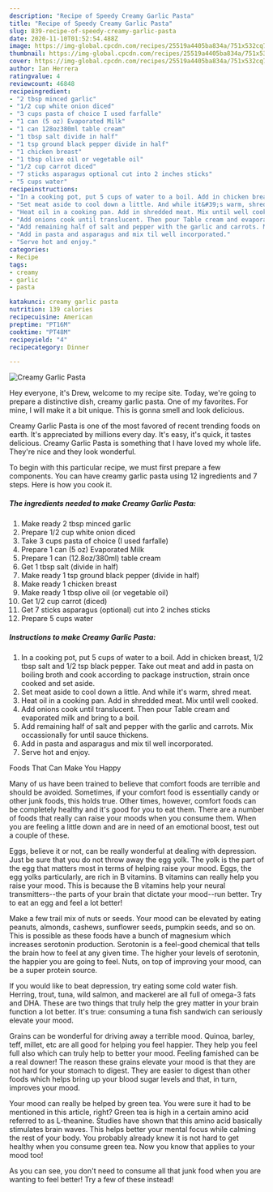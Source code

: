 ```yaml
---
description: "Recipe of Speedy Creamy Garlic Pasta"
title: "Recipe of Speedy Creamy Garlic Pasta"
slug: 839-recipe-of-speedy-creamy-garlic-pasta
date: 2020-11-10T01:52:54.488Z
image: https://img-global.cpcdn.com/recipes/25519a4405ba834a/751x532cq70/creamy-garlic-pasta-recipe-main-photo.jpg
thumbnail: https://img-global.cpcdn.com/recipes/25519a4405ba834a/751x532cq70/creamy-garlic-pasta-recipe-main-photo.jpg
cover: https://img-global.cpcdn.com/recipes/25519a4405ba834a/751x532cq70/creamy-garlic-pasta-recipe-main-photo.jpg
author: Ian Herrera
ratingvalue: 4
reviewcount: 46848
recipeingredient:
- "2 tbsp minced garlic"
- "1/2 cup white onion diced"
- "3 cups pasta of choice I used farfalle"
- "1 can (5 oz) Evaporated Milk"
- "1 can 128oz380ml table cream"
- "1 tbsp salt divide in half"
- "1 tsp ground black pepper divide in half"
- "1 chicken breast"
- "1 tbsp olive oil or vegetable oil"
- "1/2 cup carrot diced"
- "7 sticks asparagus optional cut into 2 inches sticks"
- "5 cups water"
recipeinstructions:
- "In a cooking pot, put 5 cups of water to a boil. Add in chicken breast, 1/2 tbsp salt and 1/2 tsp black pepper. Take out meat and add in pasta on boiling broth and cook according to package instruction, strain once cooked and set aside."
- "Set meat aside to cool down a little. And while it&#39;s warm, shred meat."
- "Heat oil in a cooking pan. Add in shredded meat. Mix until well cooked."
- "Add onions cook until translucent. Then pour Table cream and evaporated milk and bring to a boil."
- "Add remaining half of salt and pepper with the garlic and carrots. Mix occassionally for until sauce thickens."
- "Add in pasta and asparagus and mix til well incorporated."
- "Serve hot and enjoy."
categories:
- Recipe
tags:
- creamy
- garlic
- pasta

katakunci: creamy garlic pasta 
nutrition: 139 calories
recipecuisine: American
preptime: "PT16M"
cooktime: "PT48M"
recipeyield: "4"
recipecategory: Dinner

---
```



![Creamy Garlic Pasta](https://img-global.cpcdn.com/recipes/25519a4405ba834a/751x532cq70/creamy-garlic-pasta-recipe-main-photo.jpg)

Hey everyone, it's Drew, welcome to my recipe site. Today, we're going to prepare a distinctive dish, creamy garlic pasta. One of my favorites. For mine, I will make it a bit unique. This is gonna smell and look delicious.



Creamy Garlic Pasta is one of the most favored of recent trending foods on earth. It's appreciated by millions every day. It's easy, it's quick, it tastes delicious. Creamy Garlic Pasta is something that I have loved my whole life. They're nice and they look wonderful.


To begin with this particular recipe, we must first prepare a few components. You can have creamy garlic pasta using 12 ingredients and 7 steps. Here is how you cook it.

<!--inarticleads1-->

##### The ingredients needed to make Creamy Garlic Pasta:

1. Make ready 2 tbsp minced garlic
1. Prepare 1/2 cup white onion diced
1. Take 3 cups pasta of choice (I used farfalle)
1. Prepare 1 can (5 oz) Evaporated Milk
1. Prepare 1 can (12.8oz/380ml) table cream
1. Get 1 tbsp salt (divide in half)
1. Make ready 1 tsp ground black pepper (divide in half)
1. Make ready 1 chicken breast
1. Make ready 1 tbsp olive oil (or vegetable oil)
1. Get 1/2 cup carrot (diced)
1. Get 7 sticks asparagus (optional) cut into 2 inches sticks
1. Prepare 5 cups water




<!--inarticleads2-->

##### Instructions to make Creamy Garlic Pasta:

1. In a cooking pot, put 5 cups of water to a boil. Add in chicken breast, 1/2 tbsp salt and 1/2 tsp black pepper. Take out meat and add in pasta on boiling broth and cook according to package instruction, strain once cooked and set aside.
1. Set meat aside to cool down a little. And while it&#39;s warm, shred meat.
1. Heat oil in a cooking pan. Add in shredded meat. Mix until well cooked.
1. Add onions cook until translucent. Then pour Table cream and evaporated milk and bring to a boil.
1. Add remaining half of salt and pepper with the garlic and carrots. Mix occassionally for until sauce thickens.
1. Add in pasta and asparagus and mix til well incorporated.
1. Serve hot and enjoy.




Foods That Can Make You Happy


Many of us have been trained to believe that comfort foods are terrible and should be avoided. Sometimes, if your comfort food is essentially candy or other junk foods, this holds true. Other times, however, comfort foods can be completely healthy and it's good for you to eat them. There are a number of foods that really can raise your moods when you consume them. When you are feeling a little down and are in need of an emotional boost, test out a couple of these.

Eggs, believe it or not, can be really wonderful at dealing with depression. Just be sure that you do not throw away the egg yolk. The yolk is the part of the egg that matters most in terms of helping raise your mood. Eggs, the egg yolks particularly, are rich in B vitamins. B vitamins can really help you raise your mood. This is because the B vitamins help your neural transmitters--the parts of your brain that dictate your mood--run better. Try to eat an egg and feel a lot better!

Make a few trail mix of nuts or seeds. Your mood can be elevated by eating peanuts, almonds, cashews, sunflower seeds, pumpkin seeds, and so on. This is possible as these foods have a bunch of magnesium which increases serotonin production. Serotonin is a feel-good chemical that tells the brain how to feel at any given time. The higher your levels of serotonin, the happier you are going to feel. Nuts, on top of improving your mood, can be a super protein source.

If you would like to beat depression, try eating some cold water fish. Herring, trout, tuna, wild salmon, and mackerel are all full of omega-3 fats and DHA. These are two things that truly help the grey matter in your brain function a lot better. It's true: consuming a tuna fish sandwich can seriously elevate your mood. 

Grains can be wonderful for driving away a terrible mood. Quinoa, barley, teff, millet, etc are all good for helping you feel happier. They help you feel full also which can truly help to better your mood. Feeling famished can be a real downer! The reason these grains elevate your mood is that they are not hard for your stomach to digest. They are easier to digest than other foods which helps bring up your blood sugar levels and that, in turn, improves your mood.

Your mood can really be helped by green tea. You were sure it had to be mentioned in this article, right? Green tea is high in a certain amino acid referred to as L-theanine. Studies have shown that this amino acid basically stimulates brain waves. This helps better your mental focus while calming the rest of your body. You probably already knew it is not hard to get healthy when you consume green tea. Now you know that applies to your mood too!

As you can see, you don't need to consume all that junk food when you are wanting to feel better! Try a few of these instead!

